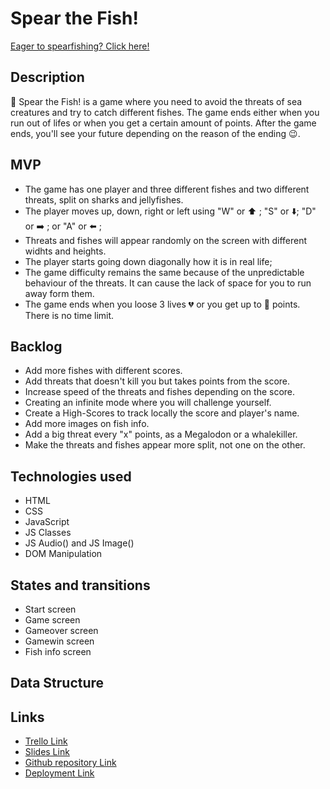 # Spear the Fish!

[Eager to spearfishing? Click here!](https://santimora06.github.io/Spear-the-fish-game/index.html)

## Description

:trident: Spear the Fish! is a game where you need to avoid the threats of sea creatures and try to catch different fishes. The game ends either when you run out of lifes or when you get a certain amount of points. After the game ends, you'll see your future depending on the reason of the ending :wink:.

 
## MVP

- The game has one player and three different fishes and two different threats, split on sharks and jellyfishes.
- The player moves up, down, right or left using "W" or :arrow_up: ; "S" or :arrow_down:; "D" or :arrow_right: ; or "A" or :arrow_left: ;
- Threats and fishes will appear randomly on the screen with different widhts and heights.
- The player starts going down diagonally how it is in real life;
- The game difficulty remains the same because of the unpredictable behaviour of the threats. It can cause the lack of space for you to run away form them.
- The game ends when you loose 3 lives :broken_heart: or you get up to :100: points. There is no time limit.

## Backlog

- Add more fishes with different scores.
- Add threats that doesn't kill you but takes points from the score.
- Increase speed of the threats and fishes depending on the score.
- Creating an infinite mode where you will challenge yourself.
- Create a High-Scores to track locally the score and player's name.
- Add more images on fish info.
- Add a big threat every "x" points, as a Megalodon or a whalekiller.
- Make the threats and fishes appear more split, not one on the other.


## Technologies used

- HTML
- CSS
- JavaScript
- JS Classes
- JS Audio() and JS Image()
- DOM Manipulation


## States and transitions

- Start screen
- Game screen
- Gameover screen
- Gamewin screen
- Fish info screen


## Data Structure

### 
### 
### 
### 
### 
### 


## Links

- [Trello Link](https://trello.com)
- [Slides Link](http://slides.com)
- [Github repository Link](https://github.com/SantiMora06/Spear-the-fish-game)
- [Deployment Link](https://santimora06.github.io/Spear-the-fish-game/index.html)